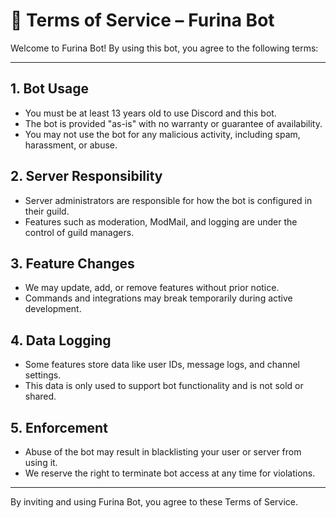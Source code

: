 # 📜 Terms of Service – Furina Bot

Welcome to Furina Bot! By using this bot, you agree to the following terms:

---

## 1. Bot Usage

- You must be at least 13 years old to use Discord and this bot.
- The bot is provided "as-is" with no warranty or guarantee of availability.
- You may not use the bot for any malicious activity, including spam, harassment, or abuse.

## 2. Server Responsibility

- Server administrators are responsible for how the bot is configured in their guild.
- Features such as moderation, ModMail, and logging are under the control of guild managers.

## 3. Feature Changes

- We may update, add, or remove features without prior notice.
- Commands and integrations may break temporarily during active development.

## 4. Data Logging

- Some features store data like user IDs, message logs, and channel settings.
- This data is only used to support bot functionality and is not sold or shared.

## 5. Enforcement

- Abuse of the bot may result in blacklisting your user or server from using it.
- We reserve the right to terminate bot access at any time for violations.

---

By inviting and using Furina Bot, you agree to these Terms of Service.
